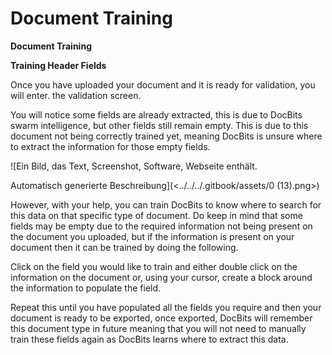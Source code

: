 # Document Training

**Document Training**

**Training Header Fields**

Once you have uploaded your document and it is ready for validation, you will enter. the validation screen.

You will notice some fields are already extracted, this is due to DocBits swarm intelligence, but other fields still remain empty. This is due to this document not being correctly trained yet, meaning DocBits is unsure where to extract the information for those empty fields.

![Ein Bild, das Text, Screenshot, Software, Webseite enthält.

Automatisch generierte Beschreibung](<../../../.gitbook/assets/0 (13).png>)

However, with your help, you can train DocBits to know where to search for this data on that specific type of document. Do keep in mind that some fields may be empty due to the required information not being present on the document you uploaded, but if the information is present on your document then it can be trained by doing the following.

Click on the field you would like to train and either double click on the information on the document or, using your cursor, create a block around the information to populate the field.

Repeat this until you have populated all the fields you require and then your document is ready to be exported, once exported, DocBits will remember this document type in future meaning that you will not need to manually train these fields again as DocBits learns where to extract this data.
